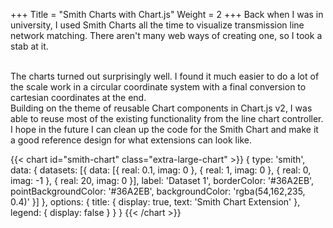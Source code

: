 +++
Title = "Smith Charts with Chart.js"
Weight = 2
+++
Back when I was in university, I used Smith Charts all the time to visualize transmission line network matching. There aren't many web ways of creating one, so I took a stab at it. 

<br>
The charts turned out surprisingly well. I found it much easier to do a lot of the scale work in a circular coordinate system with a final conversion to cartesian coordinates at the end.

<br>
Building on the theme of reusable Chart components in Chart.js v2, I was able to reuse most of the existing functionality from the line chart controller. I hope in the future I can clean up the code for the Smith Chart and make it a good reference design for what extensions can look like.

{{< chart id="smith-chart" class="extra-large-chart" >}}
{
    type: 'smith',
    data: {
        datasets: [{
            data: [{
                real: 0.1,
                imag: 0
            }, {
                real: 1,
                imag: 0
            }, {
                real: 0,
                imag: -1
            }, {
                real: 20,
                imag: 0
            }],
            label: 'Dataset 1',
            borderColor: '#36A2EB',
            pointBackgroundColor: '#36A2EB',
            backgroundColor: 'rgba(54,162,235, 0.4)'
        }]
    },
    options: {
        title: {
            display: true,
            text: 'Smith Chart Extension'
        },
        legend: {
            display: false
        }
    }
}
{{< /chart >}}